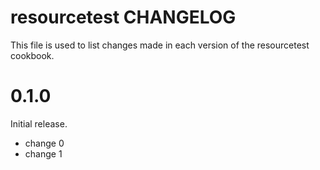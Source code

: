 # resourcetest CHANGELOG

This file is used to list changes made in each version of the resourcetest cookbook.

# 0.1.0

Initial release.

- change 0
- change 1

